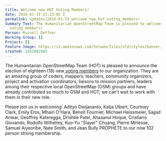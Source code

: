 ```yaml
---
title: Welcome new HOT Voting Members!
date: 2016-01-15 21:23:05 Z
permalink: updates/2016-01-15_welcome_new_hot_voting_members!
Summary Text: The Humanitarian OpenStreetMap Team is pleased to welcome eighteen new
  voting members!
Person: Russell Deffner
Working Group: []
Project: []
Feature Image: https://s3.amazonaws.com/hotwww/files/old/styles/banner/public/500px-Hot_logo.png
created: 1452892985
---
```


<p>The Humanitarian OpenStreetMap Team (HOT) is pleased to announce the election of eighteen (18) new<a href="https://hotosm.org/voting-members"> voting members</a> to our organization. They are an amazing group of coders, mappers, teachers, community organizers, project and activation coordinators, liaisons to mission partners, leaders among their respective local OpenStreetMap (OSM) groups and have already contributed so much to OSM and HOT; we can’t wait to work with them in their new role.</p><p>Please join us in welcoming: Adityo Dwijananto, Katja Ulbert, Courtney Clark, Emily Eros, Mhairi O'Hara, Benoit Fournier, Michael Heissmeier, Sajjad Anwar, Geoffrey Kateregga, Drishtie Patel, Ahasanul Hoque, Cristiano Giovando, Rodolfo Wilhelmy, Kuo-Yu "Slayer" Chuang, Pierre Mirlesse, Samuel Aiyeoribe, Nate Smith, and Jean Bully PROPHETE to our now 102 person strong membership.</p>
